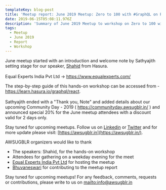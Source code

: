 ```yaml
---
templateKey: blog-post
title: 'Meetup report: June 2019 Meetup: Zero to 100 with #GraphQL on React Workshop'
date: 2019-06-15T05:08:11.976Z
description: 'Summary of June 2019 Meetup to workshop on Zero to 100 with #GraphQL on React '
tags:
  - Meetup
  - June 2019
  - Report
  - Workshop
---
```

June meetup started with an introduction and welcome note by Sathyajith setting stage for our speaker, [Shahid](https://www.linkedin.com/in/shahidh-k-muhammed-12782092) from Hasura. \
\
Equal Experts India Pvt Ltd -> https://www.equalexperts.com/

The step-by-step guide of this hands-on workshop can be accessed from - <https://learn.hasura.io/graphql/react>.\
\
Sathyajith ended with a "Thank you, Note" and added details about our upcoming Community Day - 2019 ( <https://communityday.awsugblr.in/> ) and announced special 20%  for the June meetup attendees with a discount valid for 2 days only. 

Stay tuned for upcoming meetups. Follow us on [Linkedin](https://www.linkedin.com/in/awsugblr/) or [Twitter](https://twitter.com/awsugblr) and for more update please visit:  [https://awsugblr.in](https://awsugblr.in/).

AWSUGBLR organizers would like to thank

* The speakers: Shahid, for the hands-on workshop
* Attendees for gathering on a weekday evening for the meet
* [Equal Experts India Pvt Ltd](https://www.equalexperts.com/contact-us/bengaluru/) for hosting the meetup 
* [Bhuvaneswari](https://www.linkedin.com/in/bhuvanas/) for contributing to the meetup report

Stay tuned for upcoming meetups! For any feedback, comments, requests or contributions, please write to us on <mailto:info@awsugblr.in>
